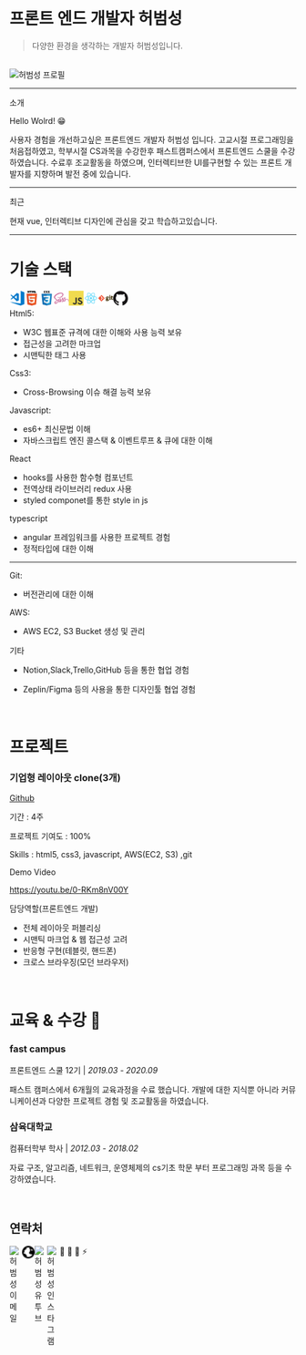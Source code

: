 # 프론트 엔드 개발자 허범성

>다양한 환경을 생각하는 개발자 허범성입니다.

<br>

<img width="150" alt="허범성 프로필" src="https://user-images.githubusercontent.com/48181483/97836049-c9650f80-1d1e-11eb-976d-676d062802de.png"> 

---

소개

Hello Wolrd!  😁

사용자 경험을 개선하고싶은 프론트엔드 개발자 허범성 입니다. 고교시절 프로그래밍을 처음접하였고, 학부시절 CS과목을 수강한후 패스트캠퍼스에서 프론트엔드 스쿨을 수강하였습니다. 수료후 조교활동을 하였으며, 인터렉티브한 UI를구현할 수 있는 프론트 개발자를 지향하며 발전 중에 있습니다.

---

최근

현재 vue, 인터렉티브 디자인에 관심을 갖고 학습하고있습니다.

---

# 기술 스택

<img align="left" alt="Visual Studio Code" width="26px" src="https://raw.githubusercontent.com/github/explore/80688e429a7d4ef2fca1e82350fe8e3517d3494d/topics/visual-studio-code/visual-studio-code.png" />
<img align="left" alt="HTML5" width="26px" src="https://raw.githubusercontent.com/github/explore/80688e429a7d4ef2fca1e82350fe8e3517d3494d/topics/html/html.png" />
<img align="left" alt="CSS3" width="26px" src="https://raw.githubusercontent.com/github/explore/80688e429a7d4ef2fca1e82350fe8e3517d3494d/topics/css/css.png" />
<img align="left" alt="Sass" width="26px" src="https://raw.githubusercontent.com/github/explore/80688e429a7d4ef2fca1e82350fe8e3517d3494d/topics/sass/sass.png" />
<img align="left" alt="JavaScript" width="26px" src="https://raw.githubusercontent.com/github/explore/80688e429a7d4ef2fca1e82350fe8e3517d3494d/topics/javascript/javascript.png" />
<img align="left" alt="React" width="26px" src="https://raw.githubusercontent.com/github/explore/80688e429a7d4ef2fca1e82350fe8e3517d3494d/topics/react/react.png" />
<img align="left" alt="Git" width="26px" src="https://raw.githubusercontent.com/github/explore/80688e429a7d4ef2fca1e82350fe8e3517d3494d/topics/git/git.png" />
<img align="left" alt="GitHub" width="26px" src="https://raw.githubusercontent.com/github/explore/78df643247d429f6cc873026c0622819ad797942/topics/github/github.png" />

<br>

Html5:

- W3C 웹표준 규격에 대한 이해와 사용 능력 보유
- 접근성을 고려한 마크업
- 시맨틱한 태그 사용

Css3:

- Cross-Browsing 이슈 해결 능력 보유

 Javascript:

- es6+ 최신문법 이해
- 자바스크립트 엔진 콜스택 & 이벤트루프 & 큐에 대한 이해

React

- hooks를 사용한 함수형 컴포넌트
- 전역상태 라이브러리 redux 사용
- styled componet를 통한 style in js

typescript

- angular 프레임워크를 사용한 프로젝트 경험
- 정적타입에 대한 이해

---

Git:

- 버전관리에 대한 이해

AWS:

- AWS EC2, S3 Bucket 생성 및 관리 

기타

- Notion,Slack,Trello,GitHub 등을 통한 협업 경험

- Zeplin/Figma 등의 사용을 통한 디자인툴 협업 경험

<br>

# 프로젝트

### 기업형 레이아웃 clone(3개)

[Github](https://github.com/hbsowo58/corporateLayout)

기간 : 4주

프로젝트 기여도 : 100%

Skills : html5, css3, javascript, AWS(EC2, S3) ,git

Demo Video

https://youtu.be/0-RKm8nV00Y

담당역할(프론트엔드 개발)

- 전체 레이아웃 퍼블리싱
- 시맨틱 마크업 & 웹 접근성 고려
- 반응형 구현(테블릿, 핸드폰)
- 크로스 브라우징(모던 브라우저)

<br>

# 교육 & 수강 🌱

### fast campus

프론트엔드 스쿨 12기 | *2019.03 - 2020.09*

패스트 캠퍼스에서 6개월의 교육과정을 수료 했습니다.  개발에 대한 지식뿐 아니라 커뮤니케이션과 다양한 프로젝트 경험 및 조교활동을 하였습니다.

### 삼육대학교

컴퓨터학부 학사 | *2012.03 - 2018.02*

자료 구조, 알고리즘, 네트워크, 운영체제의 cs기초 학문 부터 프로그래밍 과목 등을 수강하였습니다.

<br>

## 연락처




[<img align="left" alt="허범성이메일" width="22px" src="https://cdn.jsdelivr.net/npm/simple-icons@3.12.2/icons/gmail.svg" />][mail]
[<img align="left" alt="허범성블로그" width="22px" src="https://raw.githubusercontent.com/iconic/open-iconic/master/svg/globe.svg" />][blog]
[<img align="left" alt="허범성유투브" width="22px" src="https://cdn.jsdelivr.net/npm/simple-icons@v3/icons/youtube.svg" />][youtube]
[<img align="left" alt="허범성인스타그램" width="22px" src="https://cdn.jsdelivr.net/npm/simple-icons@v3/icons/instagram.svg" />][instagram]





[mail]: mailto:hbsowo58@gmail.com
[blog]: https://hbsowo58.tistory.com/468
[youtube]: https://www.youtube.com/channel/UCePswZAoywJrbdE-a2YFxcw?view_as=subscriber
[instagram]: https://www.instagram.com/hu_beom_sung/


🔭
👯 
🥅 
⚡ 
